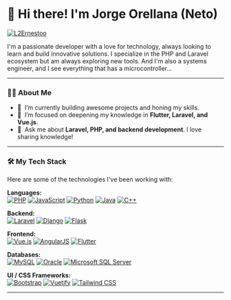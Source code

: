 # 👋 Hi there! I'm Jorge Orellana (Neto)

<p align="left">
  <a href="https://github.com/L2Ernestoo">
    <img src="https://komarev.com/ghpvc/?username=L2Ernestoo&label=Profile%20Views&color=blueviolet&style=flat-square" alt="L2Ernestoo" />
  </a>
</p>

I'm a passionate developer with a love for technology, always looking to learn and build innovative solutions. I specialize in the PHP and Laravel ecosystem but am always exploring new tools.
And I'm also a systems engineer, and I see everything that has a microcontroller...

---

### 👨‍💻 About Me

- 🔭 &nbsp;I’m currently building awesome projects and honing my skills.
- 🌱 &nbsp;I’m focused on deepening my knowledge in **Flutter, Laravel, and Vue.js**.
- 💬 &nbsp;Ask me about **Laravel, PHP, and backend development**. I love sharing knowledge!

---

### 🛠️ My Tech Stack

Here are some of the technologies I've been working with:

<p align="left">
  <strong>Languages:</strong><br>
  <a href="#"><img alt="PHP" src="https://img.shields.io/badge/PHP-777BB4?style=flat-square&logo=php&logoColor=white"></a>
  <a href="#"><img alt="JavaScript" src="https://img.shields.io/badge/JavaScript-F7DF1E?style=flat-square&logo=javascript&logoColor=black"></a>
  <a href="#"><img alt="Python" src="https://img.shields.io/badge/Python-3776AB?style=flat-square&logo=python&logoColor=white"></a>
  <a href="#"><img alt="Java" src="https://img.shields.io/badge/Java-007396?style=flat-square&logo=java&logoColor=white"></a>
  <a href="#"><img alt="C++" src="https://img.shields.io/badge/C%2B%2B-00599C?style=flat-square&logo=c%2B%2B&logoColor=white"></a>
</p>

<p align="left">
  <strong>Backend:</strong><br>
  <a href="#"><img alt="Laravel" src="https://img.shields.io/badge/Laravel-FF2D20?style=flat-square&logo=laravel&logoColor=white"></a>
  <a href="#"><img alt="Django" src="https://img.shields.io/badge/Django-092E20?style=flat-square&logo=django&logoColor=white"></a>
  <a href="#"><img alt="Flask" src="https://img.shields.io/badge/Flask-000000?style=flat-square&logo=flask&logoColor=white"></a>
</p>

<p align="left">
  <strong>Frontend:</strong><br>
  <a href="#"><img alt="Vue.js" src="https://img.shields.io/badge/Vue.js-4FC08D?style=flat-square&logo=vue.js&logoColor=white"></a>
  <a href="#"><img alt="AngularJS" src="https://img.shields.io/badge/AngularJS-DD0031?style=flat-square&logo=angularjs&logoColor=white"></a>
  <a href="#"><img alt="Flutter" src="https://img.shields.io/badge/Flutter-02569B?style=flat-square&logo=flutter&logoColor=white"></a>
</p>

<p align="left">
  <strong>Databases:</strong><br>
  <a href="#"><img alt="MySQL" src="https://img.shields.io/badge/MySQL-4479A1?style=flat-square&logo=mysql&logoColor=white"></a>
  <a href="#"><img alt="Oracle" src="https://img.shields.io/badge/Oracle-F80000?style=flat-square&logo=oracle&logoColor=white"></a>
  <a href="#"><img alt="Microsoft SQL Server" src="https://img.shields.io/badge/MS_SQL-CC2927?style=flat-square&logo=microsoft-sql-server&logoColor=white"></a>
</p>

<p align="left">
  <strong>UI / CSS Frameworks:</strong><br>
  <a href="#"><img alt="Bootstrap" src="https://img.shields.io/badge/Bootstrap-7952B3?style=flat-square&logo=bootstrap&logoColor=white"></a>
  <a href="#"><img alt="Vuetify" src="https://img.shields.io/badge/Vuetify-1867C0?style=flat-square&logo=vuetify&logoColor=white"></a>
  <a href="#"><img alt="Tailwind CSS" src="https://img.shields.io/badge/Tailwind_CSS-38B2AC?style=flat-square&logo=tailwind-css&logoColor=white"></a>
</p>

---
